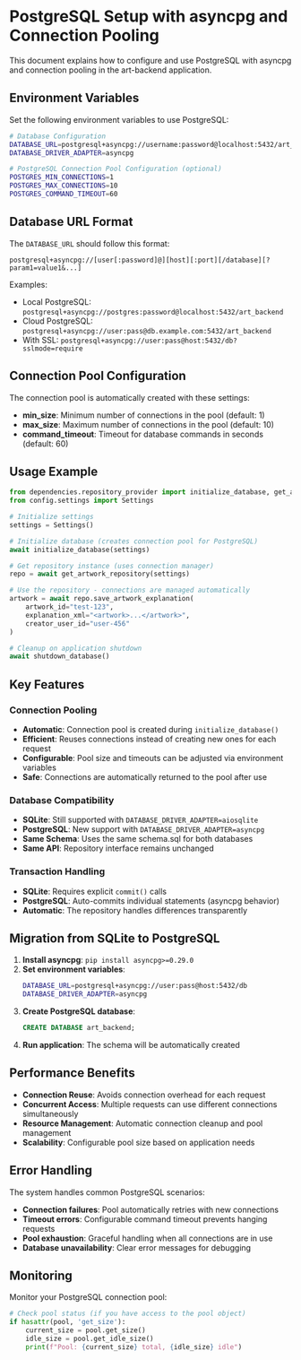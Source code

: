 # PostgreSQL Setup with asyncpg and Connection Pooling

This document explains how to configure and use PostgreSQL with asyncpg and connection pooling in the art-backend application.

## Environment Variables

Set the following environment variables to use PostgreSQL:

```bash
# Database Configuration
DATABASE_URL=postgresql+asyncpg://username:password@localhost:5432/art_backend
DATABASE_DRIVER_ADAPTER=asyncpg

# PostgreSQL Connection Pool Configuration (optional)
POSTGRES_MIN_CONNECTIONS=1
POSTGRES_MAX_CONNECTIONS=10
POSTGRES_COMMAND_TIMEOUT=60
```

## Database URL Format

The `DATABASE_URL` should follow this format:
```
postgresql+asyncpg://[user[:password]@][host][:port][/database][?param1=value1&...]
```

Examples:
- Local PostgreSQL: `postgresql+asyncpg://postgres:password@localhost:5432/art_backend`
- Cloud PostgreSQL: `postgresql+asyncpg://user:pass@db.example.com:5432/art_backend`
- With SSL: `postgresql+asyncpg://user:pass@host:5432/db?sslmode=require`

## Connection Pool Configuration

The connection pool is automatically created with these settings:

- **min_size**: Minimum number of connections in the pool (default: 1)
- **max_size**: Maximum number of connections in the pool (default: 10)
- **command_timeout**: Timeout for database commands in seconds (default: 60)

## Usage Example

```python
from dependencies.repository_provider import initialize_database, get_artwork_repository, shutdown_database
from config.settings import Settings

# Initialize settings
settings = Settings()

# Initialize database (creates connection pool for PostgreSQL)
await initialize_database(settings)

# Get repository instance (uses connection manager)
repo = await get_artwork_repository(settings)

# Use the repository - connections are managed automatically
artwork = await repo.save_artwork_explanation(
    artwork_id="test-123",
    explanation_xml="<artwork>...</artwork>",
    creator_user_id="user-456"
)

# Cleanup on application shutdown
await shutdown_database()
```

## Key Features

### Connection Pooling
- **Automatic**: Connection pool is created during `initialize_database()`
- **Efficient**: Reuses connections instead of creating new ones for each request
- **Configurable**: Pool size and timeouts can be adjusted via environment variables
- **Safe**: Connections are automatically returned to the pool after use

### Database Compatibility
- **SQLite**: Still supported with `DATABASE_DRIVER_ADAPTER=aiosqlite`
- **PostgreSQL**: New support with `DATABASE_DRIVER_ADAPTER=asyncpg`
- **Same Schema**: Uses the same schema.sql for both databases
- **Same API**: Repository interface remains unchanged

### Transaction Handling
- **SQLite**: Requires explicit `commit()` calls
- **PostgreSQL**: Auto-commits individual statements (asyncpg behavior)
- **Automatic**: The repository handles differences transparently

## Migration from SQLite to PostgreSQL

1. **Install asyncpg**: `pip install asyncpg>=0.29.0`
2. **Set environment variables**:
   ```bash
   DATABASE_URL=postgresql+asyncpg://user:pass@host:5432/db
   DATABASE_DRIVER_ADAPTER=asyncpg
   ```
3. **Create PostgreSQL database**:
   ```sql
   CREATE DATABASE art_backend;
   ```
4. **Run application**: The schema will be automatically created

## Performance Benefits

- **Connection Reuse**: Avoids connection overhead for each request
- **Concurrent Access**: Multiple requests can use different connections simultaneously
- **Resource Management**: Automatic connection cleanup and pool management
- **Scalability**: Configurable pool size based on application needs

## Error Handling

The system handles common PostgreSQL scenarios:

- **Connection failures**: Pool automatically retries with new connections
- **Timeout errors**: Configurable command timeout prevents hanging requests
- **Pool exhaustion**: Graceful handling when all connections are in use
- **Database unavailability**: Clear error messages for debugging

## Monitoring

Monitor your PostgreSQL connection pool:

```python
# Check pool status (if you have access to the pool object)
if hasattr(pool, 'get_size'):
    current_size = pool.get_size()
    idle_size = pool.get_idle_size()
    print(f"Pool: {current_size} total, {idle_size} idle")
```
